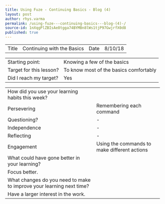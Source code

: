 ```yaml
---
title: Using Fuze - Continuing Basics - Blog (4) 
layout: post
author: rhys.varma
permalink: /using-fuze---continuing-basics---blog-(4)-/
source-id: 1nXqgPlZBIsAe8tgga74BYMBn8lWs1tjP97GwjrfX0d8
published: true
---
```

<table>
  <tr>
    <td>Title</td>
    <td>Continuing with the Basics</td>
    <td>Date</td>
    <td>8/10/18</td>
  </tr>
</table>


<table>
  <tr>
    <td>Starting point:</td>
    <td>Knowing a few of the basics</td>
  </tr>
  <tr>
    <td>Target for this lesson?</td>
    <td>To know most of the basics comfortably</td>
  </tr>
  <tr>
    <td>Did I reach my target?</td>
    <td>Yes</td>
  </tr>
</table>


<table>
  <tr>
    <td>How did you use your learning habits this week?</td>
    <td></td>
  </tr>
  <tr>
    <td>Persevering</td>
    <td>Remembering each command</td>
  </tr>
  <tr>
    <td>Questioning?</td>
    <td>-</td>
  </tr>
  <tr>
    <td>Independence</td>
    <td>-</td>
  </tr>
  <tr>
    <td>Reflecting</td>
    <td>-</td>
  </tr>
  <tr>
    <td>Engagement</td>
    <td>Using the commands to make different actions</td>
  </tr>
  <tr>
    <td>What could have gone better in your learning?</td>
    <td></td>
  </tr>
  <tr>
    <td>Focus better.</td>
    <td></td>
  </tr>
  <tr>
    <td>What changes do you need to make to improve your learning next time?</td>
    <td></td>
  </tr>
  <tr>
    <td>Have a larger interest in the work.</td>
    <td></td>
  </tr>
</table>


